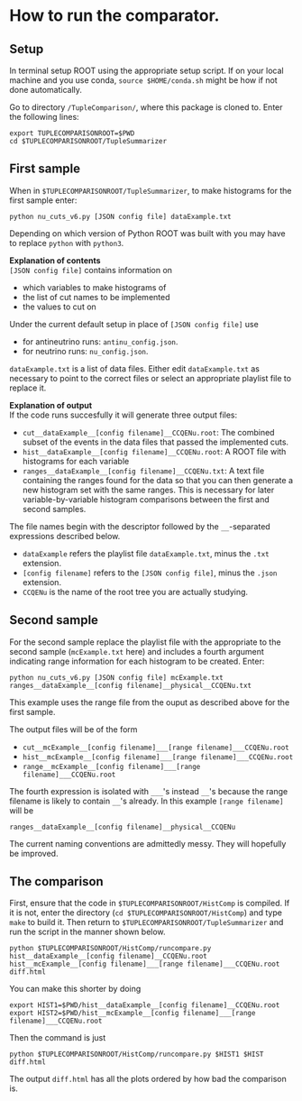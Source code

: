 # How to run the comparator. 

## Setup  

In terminal setup ROOT using the appropriate setup script. If on your local machine and you use conda, `source $HOME/conda.sh` might be how if not done automatically.

Go to directory `/TupleComparison/`, where this package is cloned to. Enter the following lines:

```
export TUPLECOMPARISONROOT=$PWD
cd $TUPLECOMPARISONROOT/TupleSummarizer
```

## First sample

When in `$TUPLECOMPARISONROOT/TupleSummarizer`, to make histograms for the first sample enter:

```
python nu_cuts_v6.py [JSON config file] dataExample.txt
```
Depending on which version of Python ROOT was built with you may have to replace `python` with `python3`.

**Explanation of  contents**  
`[JSON config file]` contains information on 
* which variables to make histograms of
* the list of cut names to be implemented
* the values to cut on

Under the current default setup in place of `[JSON config file]` use
* for antineutrino runs: `antinu_config.json`.
* for neutrino runs: `nu_config.json`.

`dataExample.txt` is a list of data files. Either edit `dataExample.txt` as necessary to point to the correct files or select an appropriate playlist file to replace it.

**Explanation of output**  
If the code runs succesfully it will generate three output files:
* `cut__dataExample__[config filename]__CCQENu.root`: The combined subset of the events in the data files that passed the implemented cuts.
* `hist__dataExample__[config filename]__CCQENu.root`: A ROOT file with histograms for each variable
* `ranges__dataExample__[config filename]__CCQENu.txt`: A text file containing the ranges found for the data so that you can then generate a new histogram set with the same ranges. This is necessary for later variable-by-variable histogram comparisons between the first and second samples.

The file names begin with the descriptor followed by the `__`-separated expressions described below.
* `dataExample` refers the playlist file `dataExample.txt`, minus the `.txt` extension.
* `[config filename]` refers to the `[JSON config file]`, minus the `.json` extension.
* `CCQENu` is the name of the root tree you are actually studying. 

## Second sample

For the second sample replace the playlist file with the appropriate to the second sample (`mcExample.txt` here) and includes a fourth argument indicating range information for each histogram to be created. Enter:

```
python nu_cuts_v6.py [JSON config file] mcExample.txt ranges__dataExample__[config filename]__physical__CCQENu.txt
```
This example uses the range file from the ouput as described above for the first sample.

The output files will be of the form
* `cut__mcExample__[config filename]___[range filename]___CCQENu.root`
* `hist__mcExample__[config filename]___[range filename]___CCQENu.root`
* `range__mcExample__[config filename]___[range filename]___CCQENu.root`

The fourth expression is isolated with `___`'s instead `__`'s because the range filename is likely to contain `__`'s already. In this example `[range filename]` will be

```
ranges__dataExample__[config filename]__physical__CCQENu
```
The current naming conventions are admittedly messy. They will hopefully be improved.

## The comparison

First, ensure that the code in `$TUPLECOMPARISONROOT/HistComp` is compiled. If it is not, enter the directory (`cd $TUPLECOMPARISONROOT/HistComp`) and type `make` to build it. Then return to `$TUPLECOMPARISONROOT/TupleSummarizer` and run the script in the manner shown below.

`python $TUPLECOMPARISONROOT/HistComp/runcompare.py hist__dataExample__[config filename]__CCQENu.root hist__mcExample__[config filename]___[range filename]___CCQENu.root diff.html
`

You can make this shorter by doing

```
export HIST1=$PWD/hist__dataExample__[config filename]__CCQENu.root
export HIST2=$PWD/hist__mcExample__[config filename]___[range filename]___CCQENu.root
```
Then the command is just

```
python $TUPLECOMPARISONROOT/HistComp/runcompare.py $HIST1 $HIST diff.html
```

The output `diff.html` has all the plots ordered by how bad the comparison is. 



